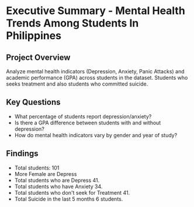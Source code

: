 # Executive Summary - Mental Health Trends Among Students In Philippines

## Project Overview
Analyze mental health indicators (Depression, Anxiety, Panic Attacks)  and academic performance (GPA) across students in the dataset.
Students who seeks treatment and also students who committed suicide.

## Key Questions
- What percentage of students report depression/anxiety?
- Is there a GPA difference between students with and without depression?
- How do mental health indicators vary by gender and year of study?

##  Findings 
- Total students: 101
- More Female are Depress
- Total students who are Depress 41.
- Total students who have Anxiety 34.
- Total students who don't seek for Treatment 41.
- Total Suicide in the last 5 months 6 students.
